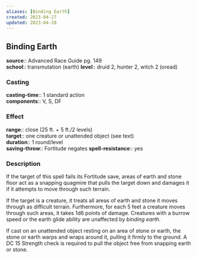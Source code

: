 ```yaml
---
aliases: [Binding Earth]
created: 2023-04-27
updated: 2023-04-28
---
```


## Binding Earth

**source**:: Advanced Race Guide pg. 149  
**school**:: transmutation (earth)
**level**:: druid 2, hunter 2, witch 2 (oread)

### Casting

**casting-time**:: 1 standard action  
**components**:: V, S, DF

### Effect

**range**:: close (25 ft. + 5 ft./2 levels)  
**target**:: one creature or unattended object (see text)  
**duration**:: 1 round/level  
**saving-throw**:: Fortitude negates
**spell-resistance**:: yes

### Description

If the target of this spell fails its Fortitude save, areas of earth and stone floor act as a snapping quagmire that pulls the target down and damages it if it attempts to move through such terrain.  
  
If the target is a creature, it treats all areas of earth and stone it moves through as difficult terrain. Furthermore, for each 5 feet a creature moves through such areas, it takes 1d6 points of damage. Creatures with a burrow speed or the earth glide ability are unaffected by *binding earth*.  
  
If cast on an unattended object resting on an area of stone or earth, the stone or earth warps and wraps around it, pulling it firmly to the ground. A DC 15 Strength check is required to pull the object free from snapping earth or stone.
